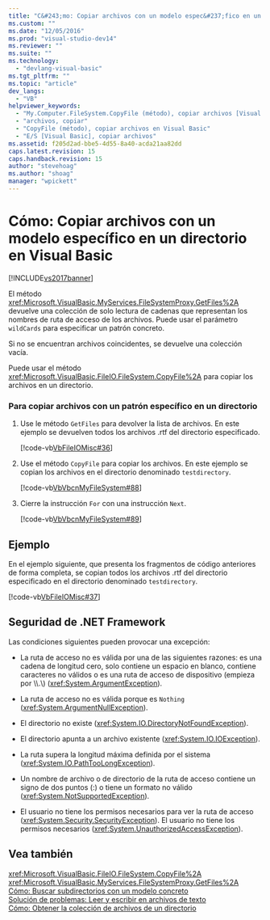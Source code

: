 ```yaml
---
title: "C&#243;mo: Copiar archivos con un modelo espec&#237;fico en un directorio en Visual Basic | Microsoft Docs"
ms.custom: ""
ms.date: "12/05/2016"
ms.prod: "visual-studio-dev14"
ms.reviewer: ""
ms.suite: ""
ms.technology: 
  - "devlang-visual-basic"
ms.tgt_pltfrm: ""
ms.topic: "article"
dev_langs: 
  - "VB"
helpviewer_keywords: 
  - "My.Computer.FileSystem.CopyFile (método), copiar archivos [Visual Basic]"
  - "archivos, copiar"
  - "CopyFile (método), copiar archivos en Visual Basic"
  - "E/S [Visual Basic], copiar archivos"
ms.assetid: f205d2ad-bbe5-4d55-8a40-acda21aa82dd
caps.latest.revision: 15
caps.handback.revision: 15
author: "stevehoag"
ms.author: "shoag"
manager: "wpickett"
---
```

# C&#243;mo: Copiar archivos con un modelo espec&#237;fico en un directorio en Visual Basic
[!INCLUDE[vs2017banner](../../../../csharp/includes/vs2017banner.md)]

El método <xref:Microsoft.VisualBasic.MyServices.FileSystemProxy.GetFiles%2A> devuelve una colección de solo lectura de cadenas que representan los nombres de ruta de acceso de los archivos. Puede usar el parámetro `wildCards` para especificar un patrón concreto.  
  
 Si no se encuentran archivos coincidentes, se devuelve una colección vacía.  
  
 Puede usar el método <xref:Microsoft.VisualBasic.FileIO.FileSystem.CopyFile%2A> para copiar los archivos en un directorio.  
  
### Para copiar archivos con un patrón específico en un directorio  
  
1.  Use le método `GetFiles` para devolver la lista de archivos. En este ejemplo se devuelven todos los archivos .rtf del directorio especificado.  
  
     [!code-vb[VbFileIOMisc#36](../../../../visual-basic/developing-apps/programming/drives-directories-files/codesnippet/VisualBasic/how-to-copy-files-with-a-specific-pattern-to-a-directory_1.vb)]  
  
2.  Use el método `CopyFile` para copiar los archivos. En este ejemplo se copian los archivos en el directorio denominado `testdirectory`.  
  
     [!code-vb[VbVbcnMyFileSystem#88](../../../../visual-basic/developing-apps/programming/drives-directories-files/codesnippet/VisualBasic/how-to-copy-files-with-a-specific-pattern-to-a-directory_2.vb)]  
  
3.  Cierre la instrucción `For` con una instrucción `Next`.  
  
     [!code-vb[VbVbcnMyFileSystem#89](../../../../visual-basic/developing-apps/programming/drives-directories-files/codesnippet/VisualBasic/how-to-copy-files-with-a-specific-pattern-to-a-directory_3.vb)]  
  
## Ejemplo  
 En el ejemplo siguiente, que presenta los fragmentos de código anteriores de forma completa, se copian todos los archivos .rtf del directorio especificado en el directorio denominado `testdirectory`.  
  
 [!code-vb[VbFileIOMisc#37](../../../../visual-basic/developing-apps/programming/drives-directories-files/codesnippet/VisualBasic/how-to-copy-files-with-a-specific-pattern-to-a-directory_4.vb)]  
  
## Seguridad de .NET Framework  
 Las condiciones siguientes pueden provocar una excepción:  
  
-   La ruta de acceso no es válida por una de las siguientes razones: es una cadena de longitud cero, solo contiene un espacio en blanco, contiene caracteres no válidos o es una ruta de acceso de dispositivo \(empieza por \\\\.\\\) \(<xref:System.ArgumentException>\).  
  
-   La ruta de acceso no es válida porque es `Nothing` \(<xref:System.ArgumentNullException>\).  
  
-   El directorio no existe \(<xref:System.IO.DirectoryNotFoundException>\).  
  
-   El directorio apunta a un archivo existente \(<xref:System.IO.IOException>\).  
  
-   La ruta supera la longitud máxima definida por el sistema \(<xref:System.IO.PathTooLongException>\).  
  
-   Un nombre de archivo o de directorio de la ruta de acceso contiene un signo de dos puntos \(:\) o tiene un formato no válido \(<xref:System.NotSupportedException>\).  
  
-   El usuario no tiene los permisos necesarios para ver la ruta de acceso \(<xref:System.Security.SecurityException>\). El usuario no tiene los permisos necesarios \(<xref:System.UnauthorizedAccessException>\).  
  
## Vea también  
 <xref:Microsoft.VisualBasic.FileIO.FileSystem.CopyFile%2A>   
 <xref:Microsoft.VisualBasic.MyServices.FileSystemProxy.GetFiles%2A>   
 [Cómo: Buscar subdirectorios con un modelo concreto](../../../../visual-basic/developing-apps/programming/drives-directories-files/how-to-find-subdirectories-with-a-specific-pattern.md)   
 [Solución de problemas: Leer y escribir en archivos de texto](../../../../visual-basic/developing-apps/programming/drives-directories-files/troubleshooting-reading-from-and-writing-to-text-files.md)   
 [Cómo: Obtener la colección de archivos de un directorio](../../../../visual-basic/developing-apps/programming/drives-directories-files/how-to-get-the-collection-of-files-in-a-directory.md)